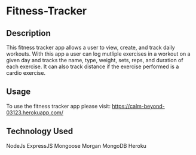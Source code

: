 # Fitness-Tracker

## Description
This fitness tracker app allows a user to view, create, and track daily workouts. With this app a user can log mutliple exercises in a workout on a given day and tracks the name, type, weight, sets, reps, and duration of each exercise. It can also track distance if the exercise performed is a cardio exercise. 

## Usage
To use the fitness tracker app please visit: https://calm-beyond-03123.herokuapp.com/

## Technology Used
NodeJs
ExpressJS
Mongoose
Morgan
MongoDB
Heroku
